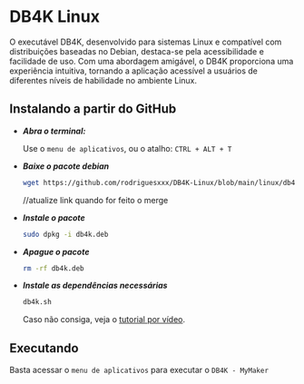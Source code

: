 # DB4K Linux

O executável DB4K, desenvolvido para sistemas Linux e compatível com distribuições baseadas no Debian, destaca-se pela acessibilidade e facilidade de uso. Com uma abordagem amigável, o DB4K proporciona uma experiência intuitiva, tornando a aplicação acessível a usuários de diferentes níveis de habilidade no ambiente Linux.

## Instalando a partir do GitHub

-   **_Abra o terminal:_**

    Use o `menu de aplicativos`, ou o atalho: `CTRL + ALT + T`

-   **_Baixe o pacote debian_**

    ```bash
    wget https://github.com/rodriguesxxx/DB4K-Linux/blob/main/linux/db4k.deb
    ```

    //atualize link quando for feito o merge

-   **_Instale o pacote_**
    ```bash
    sudo dpkg -i db4k.deb
    ```
-   **_Apague o pacote_**
    ```bash
    rm -rf db4k.deb
    ```
-   **_Instale as dependências necessárias_**
    ```bash
    db4k.sh
    ```
    Caso não consiga, veja o <a href="tutorias/install-to-github.mp4">tutorial por vídeo</a>.

## Executando

Basta acessar o `menu de aplicativos` para executar o `DB4K - MyMaker`
